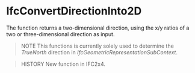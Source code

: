 # IfcConvertDirectionInto2D

The function returns a two-dimensional direction, using the x/y ratios of a two or three-dimensional direction as input.
<!-- end of short definition -->


> NOTE This functions is currently solely used to determine the _TrueNorth_ direction in _IfcGeometricRepresentationSubContext_.

> HISTORY New function in IFC2x4.
